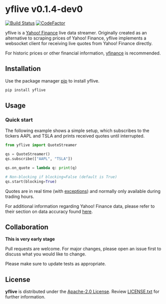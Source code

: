 # yflive v0.1.4-dev0

[![Build Status](https://github.com/mbnlc/yflive/actions/workflows/build.yml/badge.svg)](https://github.com/mbnlc/yflive/actions/workflows/build.yml)
[![CodeFactor](https://www.codefactor.io/repository/github/mbnlc/yflive/badge/master)](https://www.codefactor.io/repository/github/mbnlc/yflive/overview/master)

yflive is a [Yahoo! Finance](https://finance.yahoo.com) live data streamer. Originally created as an alternative to scraping prices of Yahoo! Finance, yflive implements a websocket client for receiving live quotes from Yahoo! Finance directly.

For historic prices or other financial information, [yfinance](https://github.com/ranaroussi/yfinance) is recommended.

## Installation

Use the package manager [pip](https://pip.pypa.io/en/stable/) to install yflive.

```bash
pip install yflive
```

## Usage

### Quick start

The following example shows a simple setup, which subscribes to the tickers AAPL and TSLA and prints received quotes until interrupted.

```python
from yflive import QuoteStreamer

qs = QuoteStreamer()
qs.subscribe(["AAPL", "TSLA"]) 

qs.on_quote = lambda q: print(q)

# Non-blocking if blocking=False (default is True)
qs.start(blocking=True)
```

Quotes are in real time (with [exceptions](https://help.yahoo.com/kb/finance-for-web/exchanges-data-providers-yahoo-finance-sln2310.html)) and normally only available during trading hours.

For additional information regarding Yahoo! Finance data, please refer to their section on data accuracy found [here](https://help.yahoo.com/kb/finance-for-web/#/).

## Collaboration

**This is very early stage**

Pull requests are welcome. For major changes, please open an issue first to discuss what you would like to change.

Please make sure to update tests as appropriate.

## License

**yflive** is distributed under the [Apache-2.0 License](http://www.apache.org/licenses/). Review [LICENSE.txt](https://github.com/mbnlc/yflive/blob/master/LICENSE.txt) for further information.
